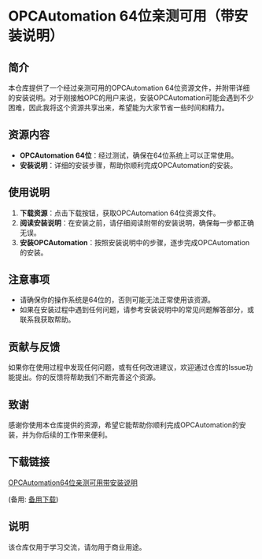 # OPCAutomation 64位亲测可用（带安装说明）

## 简介
本仓库提供了一个经过亲测可用的OPCAutomation 64位资源文件，并附带详细的安装说明。对于刚接触OPC的用户来说，安装OPCAutomation可能会遇到不少困难，因此我将这个资源共享出来，希望能为大家节省一些时间和精力。

## 资源内容
- **OPCAutomation 64位**：经过测试，确保在64位系统上可以正常使用。
- **安装说明**：详细的安装步骤，帮助你顺利完成OPCAutomation的安装。

## 使用说明
1. **下载资源**：点击下载按钮，获取OPCAutomation 64位资源文件。
2. **阅读安装说明**：在安装之前，请仔细阅读附带的安装说明，确保每一步都正确无误。
3. **安装OPCAutomation**：按照安装说明中的步骤，逐步完成OPCAutomation的安装。

## 注意事项
- 请确保你的操作系统是64位的，否则可能无法正常使用该资源。
- 如果在安装过程中遇到任何问题，请参考安装说明中的常见问题解答部分，或联系我获取帮助。

## 贡献与反馈
如果你在使用过程中发现任何问题，或有任何改进建议，欢迎通过仓库的Issue功能提出。你的反馈将帮助我们不断完善这个资源。

## 致谢
感谢你使用本仓库提供的资源，希望它能帮助你顺利完成OPCAutomation的安装，并为你后续的工作带来便利。

## 下载链接
[OPCAutomation64位亲测可用带安装说明](https://pan.quark.cn/s/7f09e482f87b) 

(备用: [备用下载](https://pan.baidu.com/s/1-uETNiMkTR1hDDUh-dSwew?pwd=1234))

## 说明

该仓库仅用于学习交流，请勿用于商业用途。
